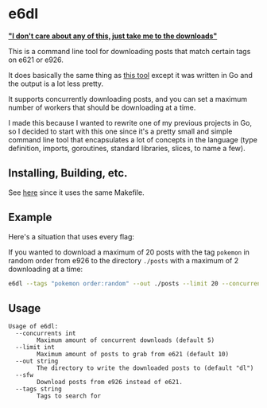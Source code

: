 # e6dl

**["I don't care about any of this, just take me to the downloads"](https://github.com/tjhorner/e6dl/releases/latest)**

This is a command line tool for downloading posts that match certain tags on e621 or e926.

It does basically the same thing as [this tool](https://www.npmjs.com/package/e6dl) except it was written in Go and the output is a lot less pretty.

It supports concurrently downloading posts, and you can set a maximum number of workers that should be downloading at a time.

I made this because I wanted to rewrite one of my previous projects in Go, so I decided to start with this one since it's a pretty small and simple command line tool that encapsulates a lot of concepts in the language (type definition, imports, goroutines, standard libraries, slices, to name a few).

## Installing, Building, etc.

See [here](https://github.com/tjhorner/nplcsv/blob/master/README.md) since it uses the same Makefile.

## Example

Here's a situation that uses every flag:

If you wanted to download a maximum of 20 posts with the tag `pokemon` in random order from e926 to the directory `./posts` with a maximum of 2 downloading at a time:

```bash
e6dl --tags "pokemon order:random" --out ./posts --limit 20 --concurrents 2 --sfw
```

## Usage

```
Usage of e6dl:
  --concurrents int
    	Maximum amount of concurrent downloads (default 5)
  --limit int
    	Maximum amount of posts to grab from e621 (default 10)
  --out string
    	The directory to write the downloaded posts to (default "dl")
  --sfw
    	Download posts from e926 instead of e621.
  --tags string
    	Tags to search for
```